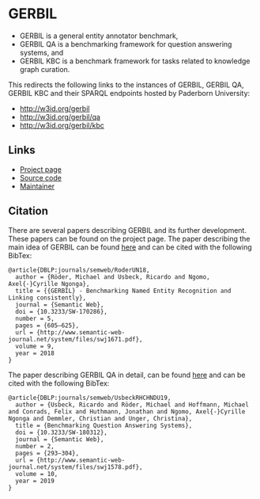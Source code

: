 # GERBIL
* GERBIL is a general entity annotator benchmark,
* GERBIL QA is a benchmarking framework for question answering systems, and
* GERBIL KBC is a benchmark framework for tasks related to knowledge graph curation.

This redirects the following links to the instances of GERBIL, GERBIL QA, GERBIL KBC and their SPARQL endpoints hosted by Paderborn University:
* http://w3id.org/gerbil
* http://w3id.org/gerbil/qa
* http://w3id.org/gerbil/kbc

## Links

* [Project page](http://gerbil.aksw.org/)
* [Source code](https://github.com/AKSW/gerbil)
* [Maintainer](https://dice-research.org/MichaelRoeder)

## Citation

There are several papers describing GERBIL and its further development. These papers can be found on the project page. The paper describing the main idea of GERBIL can be found [here](http://www.semantic-web-journal.net/system/files/swj1671.pdf) and can be cited with the following BibTex:
```
@article{DBLP:journals/semweb/RoderUN18,
  author = {Röder, Michael and Usbeck, Ricardo and Ngomo, Axel{-}Cyrille Ngonga},
  title = {{GERBIL} - Benchmarking Named Entity Recognition and Linking consistently},
  journal = {Semantic Web},
  doi = {10.3233/SW-170286},
  number = 5,
  pages = {605–625},
  url = {http://www.semantic-web-journal.net/system/files/swj1671.pdf},
  volume = 9,
  year = 2018
}
```
The paper describing GERBIL QA in detail, can be found [here](http://www.semantic-web-journal.net/system/files/swj1578.pdf) and can be cited with the following BibTex:
```
@article{DBLP:journals/semweb/UsbeckRHCHNDU19,
  author = {Usbeck, Ricardo and Röder, Michael and Hoffmann, Michael and Conrads, Felix and Huthmann, Jonathan and Ngomo, Axel{-}Cyrille Ngonga and Demmler, Christian and Unger, Christina},
  title = {Benchmarking Question Answering Systems},
  doi = {10.3233/SW-180312},
  journal = {Semantic Web},
  number = 2,
  pages = {293–304},
  url = {http://www.semantic-web-journal.net/system/files/swj1578.pdf},
  volume = 10,
  year = 2019
}
```

